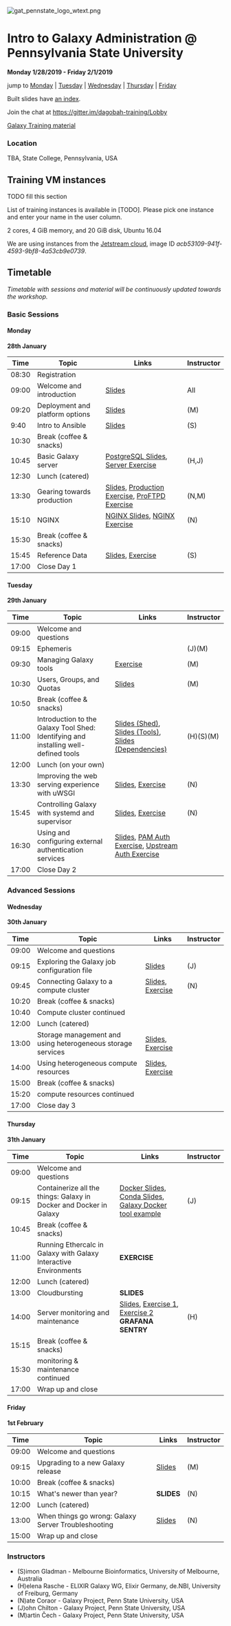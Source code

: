 ![gat_pennstate_logo_wtext.png](docs/shared-images/gat_pennstate_logo_wtext.png)
# Intro to Galaxy Administration @ Pennsylvania State University

**Monday 1/28/2019 - Friday 2/1/2019**

jump to [Monday](#monday) | [Tuesday](#tuesday) | [Wednesday](#wednesday) | [Thursday](#thursday) | [Friday](#friday)

Built slides have [an index](https://galaxyproject.github.io/dagobah-training/2019-pennstate/).

Join the chat at https://gitter.im/dagobah-training/Lobby

[Galaxy Training material](http://galaxyproject.github.io/training-material/)

### Location

TBA, State College, Pennsylvania, USA

## Training VM instances

TODO fill this section

List of training instances is available in [TODO]. Please pick one instance and enter your name in the user column.

2 cores, 4 GiB memory, and 20 GiB disk, Ubuntu 16.04

We are using instances from the [Jetstream cloud](https://jetstream-cloud.org/), image ID _acb53109-941f-4593-9bf8-4a53cb9e0739_.

## Timetable

_Timetable with sessions and material will be continuously updated towards the workshop._

### Basic Sessions

#### Monday
**28th January**

| **Time** | **Topic** | **Links** | **Instructor** |
| -------- | --------- | --------- | ----------- |
| 08:30 | Registration | | |
| 09:00 | Welcome and introduction | [Slides](https://galaxyproject.github.io/dagobah-training/2019-pennstate/00-intro/intro.html) | All |
| 09:20 | Deployment and platform options | [Slides](https://galaxyproject.github.io/training-material/topics/admin/tutorials/deployment-platforms-options/slides.html#1) | (M) |
| 9:40 | Intro to Ansible | [Slides](https://galaxyproject.github.io/dagobah-training/2019-pennstate/14-ansible/ansible-introduction.html#1) | (S) |
| 10:30 | Break (coffee & snacks) | | |
| 10:45 | Basic Galaxy server | [PostgreSQL Slides](https://galaxyproject.github.io/dagobah-training/2019-pennstate/03-production-basics/databases.html), [Server Exercise](https://github.com/galaxyproject/dagobah-training/blob/2019-pennstate/sessions/14-ansible/ex2-galaxy-ansible.md)| (H,J) |
| 12:30 | Lunch (catered) | |
| 13:30 | Gearing towards production | [Slides](https://galaxyproject.github.io/dagobah-training/2019-pennstate/03-production-basics/production.html), [Production Exercise](sessions/03-production-basics/ex1-first-steps.md), [ProFTPD Exercise](sessions/06-extending-installation/ex1-proftpd.md)| (N,M) |
| 15:10 | NGINX | [NGINX Slides](https://galaxyproject.github.io/dagobah-training/2019-pennstate/03-production-basics/webservers.html), [NGINX Exercise](sessions/03-production-basics/ex3-nginx.md) | (N) |
| 15:30 | Break (coffee & snacks) | | |
| 15:45 | Reference Data | [Slides](https://galaxyproject.github.io/dagobah-training/2019-pennstate/05-reference-genomes/reference_genomes.html), [Exercise](sessions/05-reference-genomes/ex1-reference-genomes.md) | (S) |
| 17:00 | Close Day 1 | |  |

#### Tuesday
**29th January**

| **Time** | **Topic** | **Links** | **Instructor** |
| -------- | --------- | --------- | ----------- |
| 09:00 | Welcome and questions | | |
| 09:15 | Ephemeris | | (J)(M)|
| 09:30 | Managing Galaxy tools | [Exercise](sessions/04-tool-shed/ex-tool-management.md) | (M) |
| 10:30 | Users, Groups, and Quotas | [Slides](http://galaxyproject.github.io/training-material/topics/admin/tutorials/users-groups-quotas/slides.html) | (M) |
| 10:50 | Break (coffee & snacks) | | |
| 11:00 | Introduction to the Galaxy Tool Shed: Identifying and installing well-defined tools | [Slides (Shed)](https://galaxyproject.github.io/dagobah-training/2019-pennstate/04-tool-shed/shed_intro.html), [Slides (Tools)](https://galaxyproject.github.io/dagobah-training/2019-pennstate/04-tool-shed/tool_installation.html), [Slides (Dependencies)](https://galaxyproject.github.io/dagobah-training/2019-pennstate/04-tool-shed/tool-dependencies.html)| (H)(S)(M) |
| 12:00 | Lunch (on your own) | | |
| 13:30 | Improving the web serving experience with uWSGI | [Slides](https://galaxyproject.github.io/dagobah-training/2019-pennstate/10-uwsgi/uwsgi.html), [Exercise](sessions/10-uwsgi/ex1-uwsgi.md) | (N) |
| 15:45 | Controlling Galaxy with systemd and supervisor | [Slides](https://galaxyproject.github.io/dagobah-training/2019-pennstate/11-systemd-supervisor/systemd-supervisor.html), [Exercise](sessions/11-systemd-supervisor/ex1-supervisor.md) | (N) |
| 16:30 | Using and configuring external authentication services | [Slides](https://galaxyproject.github.io/dagobah-training/2019-pennstate/13-external-auth/external-auth.html), [PAM Auth Exercise](sessions/13-external-auth/ex1-pam-auth.md), [Upstream Auth Exercise](sessions/13-external-auth/ex2-upstream-auth.md) | |
| 17:00 | Close Day 2 | |  |


### Advanced Sessions

#### Wednesday
**30th January**

| **Time** | **Topic** | **Links** | **Instructor** |
| -------- | --------- | --------- | ----------- |
| 09:00 | Welcome and questions | | |
| 09:15 | Exploring the Galaxy job configuration file | [Slides](https://galaxyproject.github.io/dagobah-training/2019-pennstate/15-job-conf/job_conf.html) | (J) |
| 09:45 | Connecting Galaxy to a compute cluster | [Slides](http://galaxyproject.github.io/training-material/topics/admin/tutorials/connect-to-compute-cluster/slides.html), [Exercise](http://galaxyproject.github.io/training-material/topics/admin/tutorials/connect-to-compute-cluster/tutorial.html) | (N) |
| 10:20 | Break (coffee & snacks) | | |
| 10:40 | Compute cluster continued | | |
| 12:00 | Lunch (catered) | | |
| 13:00 | Storage management and using heterogeneous storage services | [Slides](https://galaxyproject.github.io/dagobah-training/2019-pennstate/19-storage/storage.html), [Exercise](sessions/19-storage/ex1-objectstore.md) | |
| 14:00 | Using heterogeneous compute resources | [Slides](https://galaxyproject.github.io/dagobah-training/2019-pennstate/17-heterogenous/heterogeneous.html), [Exercise](sessions/17-heterogenous/ex1-pulsar.md) | |
| 15:00 | Break (coffee & snacks) | | |
| 15:20 | compute resources continued | | |
| 17:00 | Close day 3 | |  |


#### Thursday
**31th January**

| **Time** | **Topic** | **Links** | **Instructor** |
| -------- | --------- | --------- | ----------- |
| 09:00 | Welcome and questions | | |
| 09:15 | Containerize all the things: Galaxy in Docker and Docker in Galaxy | [Docker Slides](https://galaxy.slides.com/bgruening/the-galaxy-docker-project), [Conda Slides](http://galaxy.slides.com/bgruening/deck-7#/), [Galaxy Docker tool example](https://github.com/apetkau/galaxy-hackathon-2014/tree/master/smalt)| (J) |
| 10:45 | Break (coffee & snacks) | | |
| 11:00 | Running Ethercalc in Galaxy with Galaxy Interactive Environments | **EXERCISE** | |
| 12:00 | Lunch (catered)| | |
| 13:00 | Cloudbursting | **SLIDES** | |
| 14:00 | Server monitoring and maintenance | [Slides](http://galaxyproject.github.io/training-material/topics/admin/tutorials/monitoring-maintenance/slides.html), [Exercise 1](http://galaxyproject.github.io/training-material/topics/admin/tutorials/monitoring-maintenance/tutorial.html), [Exercise 2](sessions/22-troubleshooting/ex1-sentry.md)  **GRAFANA** **SENTRY**| (H) |
| 15:15 | Break (coffee & snacks) | | |
| 15:30 | monitoring & maintenance continued | | |
| 17:00 | Wrap up and close | | |


#### Friday
**1st February**

| **Time** | **Topic** | **Links** | **Instructor** |
| -------- | --------- | --------- | ----------- |
| 09:00 | Welcome and questions | | |
| 09:15 | Upgrading to a new Galaxy release | [Slides](https://galaxyproject.github.io/dagobah-training/2019-pennstate/08-upgrading-release/upgrading.html) | (M) |
| 10:00 | Break (coffee & snacks) | | |
| 10:15 | What's newer than year? | **SLIDES** | (N) |
| 12:00 | Lunch (catered) | | |
| 13:00 | When things go wrong: Galaxy Server Troubleshooting | [Slides](https://galaxyproject.github.io/dagobah-training/2019-pennstate/22-troubleshooting/troubleshooting.html) | (N) |
| 15:00 | Wrap up and close | | |

### Instructors

* (S)imon Gladman - Melbourne Bioinformatics, University of Melbourne, Australia
* (H)elena Rasche - ELIXIR Galaxy WG, Elixir Germany, de.NBI, University of Freiburg, Germany
* (N)ate Coraor - Galaxy Project, Penn State University, USA
* (J)ohn Chilton - Galaxy Project, Penn State University, USA
* (M)artin Čech - Galaxy Project, Penn State University, USA
